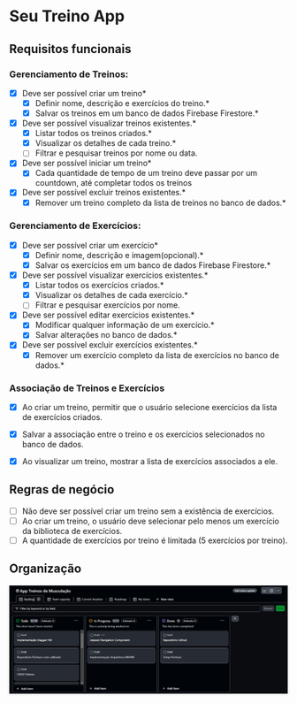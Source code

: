 # Seu Treino App

## Requisitos funcionais
### Gerenciamento de Treinos:
- [x] Deve ser possível criar um treino*
  - [x] Definir nome, descrição e exercícios do treino.*
  - [x] Salvar os treinos em um banco de dados Firebase Firestore.*

- [x] Deve ser possível visualizar treinos existentes.*
  - [x] Listar todos os treinos criados.*
  - [x] Visualizar os detalhes de cada treino.*
  - [ ] Filtrar e pesquisar treinos por nome ou data.

- [x] Deve ser possível iniciar um treino*
  - [x] Cada quantidade de tempo de um treino deve passar por um countdown, até completar todos os treinos

- [x] Deve ser possível excluir treinos existentes.*
  - [x] Remover um treino completo da lista de treinos no banco de dados.*

### Gerenciamento de Exercícios:
- [x] Deve ser possível criar um exercício*
  - [x] Definir nome, descrição e imagem(opcional).*
  - [x] Salvar os exercícios em um banco de dados Firebase Firestore.*

- [x] Deve ser possível visualizar exercícios existentes.*
  - [x] Listar todos os exercícios criados.*
  - [x] Visualizar os detalhes de cada exercício.*
  - [ ] Filtrar e pesquisar exercícios por nome.

- [x] Deve ser possível editar exercícios existentes.*
  - [x] Modificar qualquer informação de um exercício.*
  - [x] Salvar alterações no banco de dados.*

- [x] Deve ser possível excluir exercícios existentes.*
  - [x] Remover um exercício completo da lista de exercícios no banco de dados.*

### Associação de Treinos e Exercícios
- [x] Ao criar um treino, permitir que o usuário selecione exercícios da lista de exercícios criados.
- [x] Salvar a associação entre o treino e os exercícios selecionados no banco de dados.
- [x] Ao visualizar um treino, mostrar a lista de exercícios associados a ele.


## Regras de negócio
- [ ] Não deve ser possível criar um treino sem a existência de exercícios.
- [ ] Ao criar um treino, o usuário deve selecionar pelo menos um exercício da biblioteca de exercícios.
- [ ] A quantidade de exercícios por treino é limitada (5 exercícios por treino).

## Organização
![img.png](img.png)